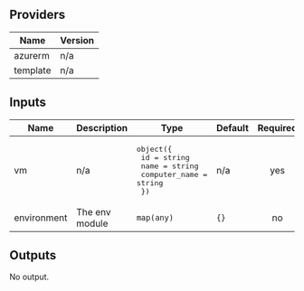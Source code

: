 ## Providers

| Name | Version |
|------|---------|
| azurerm | n/a |
| template | n/a |

## Inputs

| Name | Description | Type | Default | Required |
|------|-------------|------|---------|:--------:|
| vm | n/a | <pre>object({<br>    id            = string<br>    name          = string<br>    computer_name = string<br>  })</pre> | n/a | yes |
| environment | The env module | `map(any)` | `{}` | no |

## Outputs

No output.


